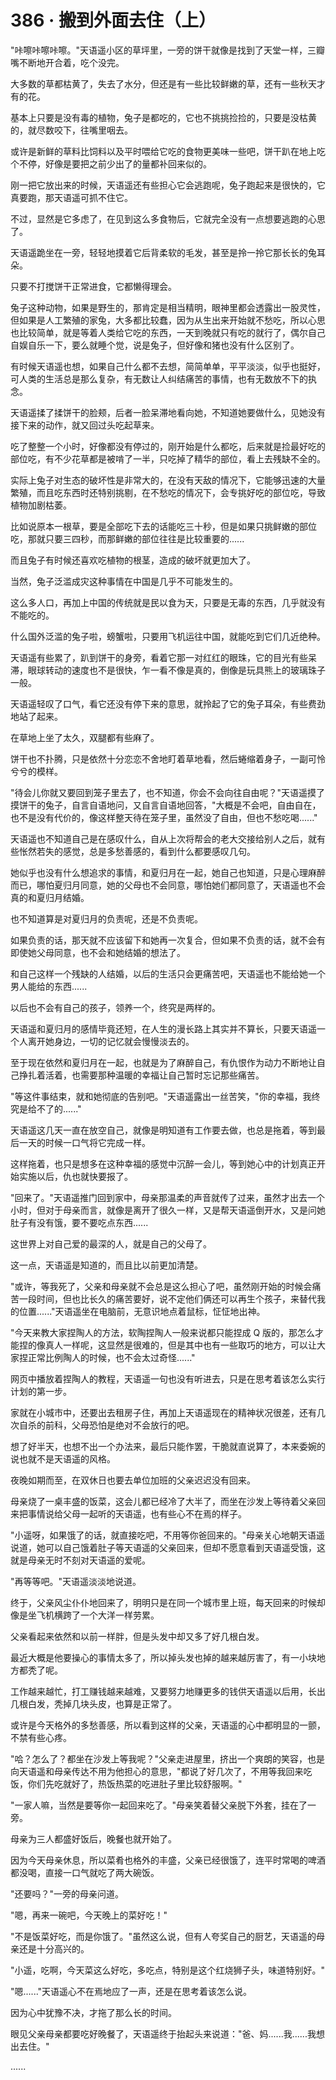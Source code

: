 <link rel="stylesheet" href="../../styles/text.css" />
<h1>386 · 搬到外面去住（上）</h1>

"咔嚓咔嚓咔嚓。"天语遥小区的草坪里，一旁的饼干就像是找到了天堂一样，三瓣嘴不断地开合着，吃个没完。

大多数的草都枯黄了，失去了水分，但还是有一些比较鲜嫩的草，还有一些秋天才有的花。

基本上只要是没有毒的植物，兔子是都吃的，它也不挑挑捡捡的，只要是没枯黄的，就尽数咬下，往嘴里咽去。

或许是新鲜的草料比饲料以及平时喂给它吃的食物更美味一些吧，饼干趴在地上吃个不停，好像是要把之前少出了的量都补回来似的。

刚一把它放出来的时候，天语遥还有些担心它会逃跑呢，兔子跑起来是很快的，它真要跑，那天语遥可抓不住它。

不过，显然是它多虑了，在见到这么多食物后，它就完全没有一点想要逃跑的心思了。

天语遥跪坐在一旁，轻轻地摸着它后背柔软的毛发，甚至是拎一拎它那长长的兔耳朵。

只要不打搅饼干正常进食，它都懒得理会。

兔子这种动物，如果是野生的，那肯定是相当精明，眼神里都会透露出一股灵性，但如果是人工繁殖的家兔，大多都比较蠢，因为从生出来开始就不愁吃，所以心思也比较简单，就是等着人类给它吃的东西，一天到晚就只有吃的就行了，偶尔自己自娱自乐一下，要么就睡个觉，说是兔子，但好像和猪也没有什么区别了。

有时候天语遥也想，如果自己什么都不去想，简简单单，平平淡淡，似乎也挺好，可人类的生活总是那么复杂，有无数让人纠结痛苦的事情，也有无数放不下的执念。

天语遥揉了揉饼干的脸颊，后者一脸呆滞地看向她，不知道她要做什么，见她没有接下来的动作，就又回过头吃起草来。

吃了整整一个小时，好像都没有停过的，刚开始是什么都吃，后来就是捡最好吃的部位吃，有不少花草都是被啃了一半，只吃掉了精华的部位，看上去残缺不全的。

实际上兔子对生态的破坏性是非常大的，在没有天敌的情况下，它能够迅速的大量繁殖，而且吃东西时还特别挑剔，在不愁吃的情况下，会专挑好吃的部位吃，导致植物加剧枯萎。

比如说原本一根草，要是全部吃下去的话能吃三十秒，但是如果只挑鲜嫩的部位吃，那就只要三四秒，而那鲜嫩的部位往往是比较重要的......

而且兔子有时候还喜欢吃植物的根茎，造成的破坏就更加大了。

当然，兔子泛滥成灾这种事情在中国是几乎不可能发生的。

这么多人口，再加上中国的传统就是民以食为天，只要是无毒的东西，几乎就没有不能吃的。

什么国外泛滥的兔子啦，螃蟹啦，只要用飞机运往中国，就能吃到它们几近绝种。

天语遥有些累了，趴到饼干的身旁，看着它那一对红红的眼珠，它的目光有些呆滞，眼球转动的速度也不是很快，乍一看不像是真的，倒像是玩具熊上的玻璃珠子一般。

天语遥轻叹了口气，看它还没有停下来的意思，就拎起了它的兔子耳朵，有些费劲地站了起来。

在草地上坐了太久，双腿都有些麻了。

饼干也不扑腾，只是依然十分恋恋不舍地盯着草地看，然后蜷缩着身子，一副可怜兮兮的模样。

"待会儿你就又要回到笼子里去了，也不知道，你会不会向往自由呢？"天语遥摸了摸饼干的兔子，自言自语地问，又自言自语地回答，"大概是不会吧，自由自在，也不是没有代价的，像这样整天待在笼子里，虽然没了自由，但也不愁吃喝......"

天语遥也不知道自己是在感叹什么，自从上次将帮会的老大交接给别人之后，就有些怅然若失的感觉，总是多愁善感的，看到什么都要感叹几句。

她似乎也没有什么想追求的事情，和夏归月在一起，她自己也知道，只是心理麻醉而已，哪怕夏归月同意，她的父母也不会同意，哪怕她们都同意了，天语遥也不会真的和夏归月结婚。

也不知道算是对夏归月的负责呢，还是不负责呢。

如果负责的话，那天就不应该留下和她再一次复合，但如果不负责的话，就不会有即使她父母同意，也不会和她结婚的想法了。

和自己这样一个残缺的人结婚，以后的生活只会更痛苦吧，天语遥也不能给她一个男人能给的东西......

以后也不会有自己的孩子，领养一个，终究是两样的。

天语遥和夏归月的感情毕竟还短，在人生的漫长路上其实并不算长，只要天语遥一个人离开她身边，一切的记忆就会慢慢淡去的。

至于现在依然和夏归月在一起，也就是为了麻醉自己，有仇恨作为动力不断地让自己挣扎着活着，也需要那种温暖的幸福让自己暂时忘记那些痛苦。

"等这件事结束，就和她彻底的告别吧。"天语遥露出一丝苦笑，"你的幸福，我终究是给不了的......"

天语遥这几天一直在放空自己，就像是明知道有工作要去做，也总是拖着，等到最后一天的时候一口气将它完成一样。

这样拖着，也只是想多在这种幸福的感觉中沉醉一会儿，等到她心中的计划真正开始实施以后，仇也就快要报了。

"回来了。"天语遥推门回到家中，母亲那温柔的声音就传了过来，虽然才出去一个小时，但对于母亲而言，就像是离开了很久一样，又是帮天语遥倒开水，又是问她肚子有没有饿，要不要吃点东西......

这世界上对自己爱的最深的人，就是自己的父母了。

这一点，天语遥是知道的，而且比以前更加清楚。

"或许，等我死了，父亲和母亲就不会总是这么担心了吧，虽然刚开始的时候会痛苦一段时间，但也比长久的痛苦要好，说不定他们俩还可以再生个孩子，来替代我的位置......"天语遥坐在电脑前，无意识地点着鼠标，怔怔地出神。

"今天来教大家捏陶人的方法，软陶捏陶人一般来说都只能捏成 Q 版的，那怎么才能捏的像真人一样呢，这显然是很难的，但是其中也有一些取巧的地方，可以让大家捏正常比例陶人的时候，也不会太过奇怪......"

网页中播放着捏陶人的教程，天语遥一句也没有听进去，只是在思考着该怎么实行计划的第一步。

家就在小城市中，还要出去租房子住，再加上天语遥现在的精神状况很差，还有几次自杀的前科，父母恐怕是绝对不会放行的吧。

想了好半天，也想不出一个办法来，最后只能作罢，干脆就直说算了，本来委婉的说也就不是天语遥的风格。

夜晚如期而至，在双休日也要去单位加班的父亲迟迟没有回来。

母亲烧了一桌丰盛的饭菜，这会儿都已经冷了大半了，而坐在沙发上等待着父亲回来把事情说给父母一起听的天语遥，也有些心不在焉的样子。

"小遥呀，如果饿了的话，就直接吃吧，不用等你爸回来的。"母亲关心地朝天语遥说道，她可以自己饿着肚子等天语遥的父亲回来，但却不愿意看到天语遥受饿，这就是母亲无时不刻对天语遥的爱呢。

"再等等吧。"天语遥淡淡地说道。

终于，父亲风尘仆仆地回来了，明明只是在同一个城市里上班，每天回来的时候却像是坐飞机横跨了一个大洋一样劳累。

父亲看起来依然和以前一样胖，但是头发中却又多了好几根白发。

最近大概是他要操心的事情太多了，所以掉头发也掉的越来越厉害了，有一小块地方都秃了呢。

工作越来越忙，打工赚钱越来越难，又要努力地赚更多的钱供天语遥以后用，长出几根白发，秃掉几块头皮，也算是正常了。

或许是今天格外的多愁善感，所以看到这样的父亲，天语遥的心中都明显的一颤，不禁有些心疼。

"哈？怎么了？都坐在沙发上等我呢？"父亲走进屋里，挤出一个爽朗的笑容，也是向天语遥和母亲传达不用为他担心的意思，"都说了好几次了，不用等我回来吃饭，你们先吃就好了，热饭热菜的吃进肚子里比较舒服啊。"

"一家人嘛，当然是要等你一起回来吃了。"母亲笑着替父亲脱下外套，挂在了一旁。

母亲为三人都盛好饭后，晚餐也就开始了。

因为今天母亲休息，所以菜肴也格外的丰盛，父亲已经很饿了，连平时常喝的啤酒都没喝，直接一口气就吃了两大碗饭。

"还要吗？"一旁的母亲问道。

"嗯，再来一碗吧，今天晚上的菜好吃！"

"不是饭菜好吃，而是你饿了。"虽然这么说，但有人夸奖自己的厨艺，天语遥的母亲还是十分高兴的。

"小遥，吃啊，今天菜这么好吃，多吃点，特别是这个红烧狮子头，味道特别好。"

"嗯......"天语遥心不在焉地应了一声，还是在思考着该怎么说。

因为心中犹豫不决，才拖了那么长的时间。

眼见父亲母亲都要吃好晚餐了，天语遥终于抬起头来说道："爸、妈......我......我想出去住。"

......
